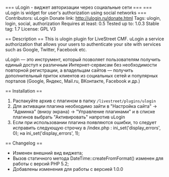 === uLogin - виджет авторизации через социальные сети ===
=== uLogin is widget for user's authorization using social networks ===
Contributors: uLogin
Donate link: http://ulogin.ru/donate.html
Tags: ulogin, login, social, authorization
Requires at least: 0.5
Tested up to: 1.0.3
Stable tag: 1.7
License: GPL V3

== Description ==
This is ulogin plugin for LiveStreet CMF.
uLogin a service authorization that allows your users to authenticate your site with services such as Google, Twitter, Facebook etc.

uLogin — это инструмент, который позволяет пользователям получить единый доступ к различным Интернет-сервисам без необходимости повторной регистрации,
а владельцам сайтов — получить дополнительный приток клиентов из социальных сетей и популярных порталов (Google, Яндекс, Mail.ru, ВКонтакте, Facebook и др.)

== Installation ==

1. Распакуйте архив с плагином в папку `/livestreet/plugins/ulogin`
2. Для активации плагина необходимо зайти в 
   "Настройка сайта" -> "Админка" (внизу экрана) -> "Управление плагинами" и в списке плагинов выбрать "Активировать" напротив uLogin
3. Если при использовании плагина появляются ошибки, то следует исправить следующую строчку в /index.php :
    ini_set('display_errors', 0); на ini_set('display_errors', 1);

== Changelog ==
  - Изменен внешний вид виджета;
  - Вызов статичного метода DateTime::createFromFormat() изменен для работы с версий PHP 5.2;
  - Добавлены изменения для работы с версией 1.0.0